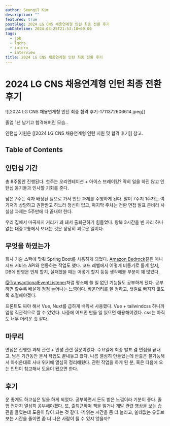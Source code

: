 ```yaml
---
author: Seungil Kim
description: ""
featured: true
postSlug: 2024 LG CNS 채용연계형 인턴 최종 전환 후기
pubDatetime: 2024-03-25T21:53:18+09:00
tags:
  - job
  - lgcns
  - intern
  - interview
title: 2024 LG CNS 채용연계형 인턴 최종 전환 후기
---
```


# 2024 LG CNS 채용연계형 인턴 최종 전환 후기

![[2024 LG CNS 채용연계형 인턴 최종 합격 후기-1711372606614.jpeg]]

졸업 1년 남기고 합격해버린 모습..

인턴십 지원은 [[2024 LG CNS 채용연계형 인턴 지원 및 합격 후기]] 참고.

## Table of Contents

## 인턴십 기간

총 8주동안 진행된다. 첫주는 오리엔테이션 + 아이스 브레이킹? 딱히 일을 하진 않고 인턴십 동기들과 인사할 기회를 준다. 

남은 7주는 각자 배정된 팀으로 가서 인턴 과제를 수행하게 된다.
말이 7주지 1주차는 여기저기 상담하고 권한받고 하느라 정신이 없고, 마지막 주차는 전환 면접 발표 준비라 사실상 과제는 5주만에 다 끝내야 한다.

우리 집에서 마곡까지 거리가 꽤 돼서 출퇴근하기 힘들었다. 왕복 3시간을 빈 자리 하나 없는 대중교통에서 보내는 것은 상당히 괴로운 일이다. 

## 무엇을 하였는가

회사 기술 스택에 맞춰 Spring Boot를 사용하게 되었다. [Amazon Bedrock](https://aws.amazon.com/ko/bedrock/)같은 매니지드 서비스 API와 연동하는 작업도 했다. 
코드 레벨에서 어떻게 비동기로 돌게 할지, DB에 반영은 언제 할지, 실패했을 때는 어떻게 할지 등등 생각해볼 부분이 꽤 많았다. 

[@TransactionalEventListener](https://docs.spring.io/spring-framework/reference/data-access/transaction/event.html)처럼 평소에 쓸 일 없던 기능들도 공부하게 됐다. 공부하면 할수록 배울게 점점 늘어나는 느낌이다. 바운더리를 잘 정하고, 샛길로 빠지지 않도록 조절해야겠다.

프론트도 짜야 해서 Vue, Nuxt를 급하게 배워서 사용했다. Vue + tailwindcss 하니까 엄청 직관적으로 짤 수 있었다. 나중에 어드민 만들 일 있으면 애용해야겠다. css는 아직도 너무 어려운 것 같다.

## 마무리

면접은 진행한 과제 관련 + 인성 관련 질문이었다. 수요일에 최종 발표 겸 면접을 끝내고, 남은 기간동안 문서 작업도 끝내놓고 왔다. 나름 열심히 만들었는데 반출은 불가능해서 아쉬운대로 사내 위키에 열심히 정리해뒀다. 관련 작업을 하게 된 분, 혹은 다음에 오는 인턴이 참고해서 도움이 됐으면 한다. 

## 후기

운 좋게도 하고싶은 일을 하게 되었다. 공부하면서 돈도 받은 느낌이라 기분이 좋다. 졸업 전까지 열심히 공부해야겠다. 
또, 출퇴근하며 책을 읽거나 개발 관련 영상을 보는 습관을 들였는데 도움이 많이 되는 것 같다. 책 읽는 시간을 좀 더 늘리고, 쓸데없는 유튜브 보는 시간을 줄이면 좀 더 나은 사람이 될 수 있지 않을까? 

